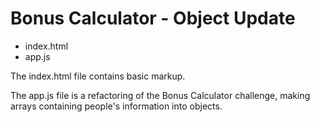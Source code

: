 # Bonus Calculator - Object Update

- index.html
- app.js

The index.html file contains basic markup.

The app.js file is a refactoring of the Bonus Calculator challenge, making arrays containing people's information into objects.
